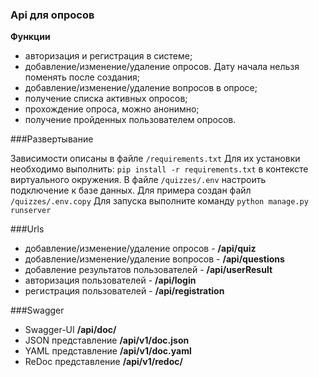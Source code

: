 ### Api для опросов

**Функции**
- авторизация и регистрация в системе;
- добавление/изменение/удаление опросов. Дату начала нельзя поменять после создания;
- добавление/изменение/удаление вопросов в опросе;
- получение списка активных опросов;
- прохождение опроса, можно анонимно;
- получение пройденных пользователем опросов.

###Развертывание

Зависимости описаны в файле `/requirements.txt`
Для их установки необходимо выполнить: `pip install -r requirements.txt` в контексте виртуального окружения.
В файле `/quizzes/.env` настроить подключение к базе данных.
Для примера создан файл `/quizzes/.env.copy`
Для запуска выполните команду `python manage.py runserver`

###Urls

- добавление/изменение/удаление опросов - **/api/quiz**
- добавление/изменение/удаление вопросов - **/api/questions**
- добавление результатов пользователей - **/api/userResult**
- авторизация пользователей - **/api/login**
- регистрация пользователей - **/api/registration**

###Swagger
- Swagger-UI **/api/doc/**
- JSON представление **/api/v1/doc.json**
- YAML представление **/api/v1/doc.yaml**
- ReDoc представление **/api/v1/redoc/**